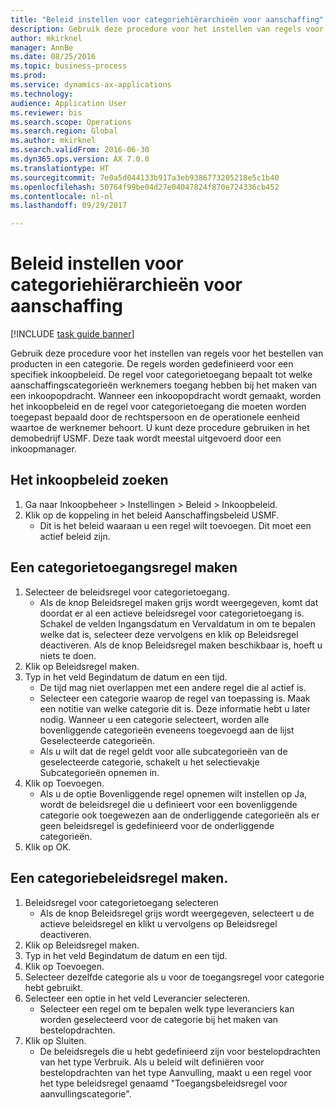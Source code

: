 ```yaml
--- 
title: "Beleid instellen voor categoriehiërarchieën voor aanschaffing"
description: Gebruik deze procedure voor het instellen van regels voor het bestellen van producten in een categorie.
author: mkirknel
manager: AnnBe
ms.date: 08/25/2016
ms.topic: business-process
ms.prod: 
ms.service: dynamics-ax-applications
ms.technology: 
audience: Application User
ms.reviewer: bis
ms.search.scope: Operations
ms.search.region: Global
ms.author: mkirknel
ms.search.validFrom: 2016-06-30
ms.dyn365.ops.version: AX 7.0.0
ms.translationtype: HT
ms.sourcegitcommit: 7e0a5d044133b917a3eb9386773205218e5c1b40
ms.openlocfilehash: 50764f99be04d27e04047824f870e724336cb452
ms.contentlocale: nl-nl
ms.lasthandoff: 09/29/2017

---
```

# <a name="set-up-policies-for-procurement-category-hierarchies"></a>Beleid instellen voor categoriehiërarchieën voor aanschaffing

[!INCLUDE [task guide banner](../../includes/task-guide-banner.md)]

Gebruik deze procedure voor het instellen van regels voor het bestellen van producten in een categorie. De regels worden gedefinieerd voor een specifiek inkoopbeleid. De regel voor categorietoegang bepaalt tot welke aanschaffingscategorieën werknemers toegang hebben bij het maken van een inkoopopdracht. Wanneer een inkoopopdracht wordt gemaakt, worden het inkoopbeleid en de regel voor categorietoegang die moeten worden toegepast bepaald door de rechtspersoon en de operationele eenheid waartoe de werknemer behoort. U kunt deze procedure gebruiken in het demobedrijf USMF. Deze taak wordt meestal uitgevoerd door een inkoopmanager.


## <a name="find-the-procurement-policy"></a>Het inkoopbeleid zoeken
1. Ga naar Inkoopbeheer > Instellingen > Beleid > Inkoopbeleid.
2. Klik op de koppeling in het beleid Aanschaffingsbeleid USMF.
    * Dit is het beleid waaraan u een regel wilt toevoegen. Dit moet een actief beleid zijn.  

## <a name="create-a-category-access-rule"></a>Een categorietoegangsregel maken
1. Selecteer de beleidsregel voor categorietoegang.
    * Als de knop Beleidsregel maken grijs wordt weergegeven, komt dat doordat er al een actieve beleidsregel voor categorietoegang is. Schakel de velden Ingangsdatum en Vervaldatum in om te bepalen welke dat is, selecteer deze vervolgens en klik op Beleidsregel deactiveren. Als de knop Beleidsregel maken beschikbaar is, hoeft u niets te doen.  
2. Klik op Beleidsregel maken.
3. Typ in het veld Begindatum de datum en een tijd.
    * De tijd mag niet overlappen met een andere regel die al actief is.  
    * Selecteer een categorie waarop de regel van toepassing is. Maak een notitie van welke categorie dit is. Deze informatie hebt u later nodig. Wanneer u een categorie selecteert, worden alle bovenliggende categorieën eveneens toegevoegd aan de lijst Geselecteerde categorieën.  
    * Als u wilt dat de regel geldt voor alle subcategorieën van de geselecteerde categorie, schakelt u het selectievakje Subcategorieën opnemen in.  
4. Klik op Toevoegen.
    * Als u de optie Bovenliggende regel opnemen wilt instellen op Ja, wordt de beleidsregel die u definieert voor een bovenliggende categorie ook toegewezen aan de onderliggende categorieën als er geen beleidsregel is gedefinieerd voor de onderliggende categorieën.  
5. Klik op OK.

## <a name="create-a-category-policy-rule"></a>Een categoriebeleidsregel maken.
1. Beleidsregel voor categorietoegang selecteren
    * Als de knop Beleidsregel grijs wordt weergegeven, selecteert u de actieve beleidsregel en klikt u vervolgens op Beleidsregel deactiveren.  
2. Klik op Beleidsregel maken.
3. Typ in het veld Begindatum de datum en een tijd.
4. Klik op Toevoegen.
5. Selecteer dezelfde categorie als u voor de toegangsregel voor categorie hebt gebruikt.
6. Selecteer een optie in het veld Leverancier selecteren.
    * Selecteer een regel om te bepalen welk type leveranciers kan worden geselecteerd voor de categorie bij het maken van bestelopdrachten.  
7. Klik op Sluiten.
    * De beleidsregels die u hebt gedefinieerd zijn voor bestelopdrachten van het type Verbruik. Als u beleid wilt definiëren voor bestelopdrachten van het type Aanvulling, maakt u een regel voor het type beleidsregel genaamd "Toegangsbeleidsregel voor aanvullingscategorie".  


